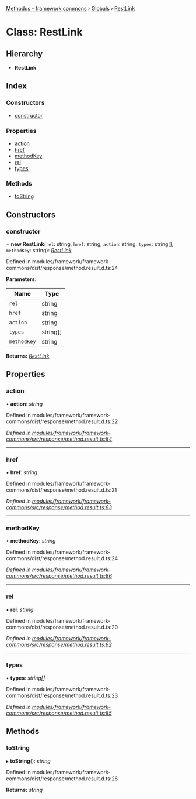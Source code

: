 [Methodus - framework commons](../README.md) › [Globals](../globals.md) › [RestLink](modules/framework/common/restlink.md)

# Class: RestLink

## Hierarchy

* **RestLink**

## Index

### Constructors

* [constructor](#constructor)

### Properties

* [action](#action)
* [href](#href)
* [methodKey](#methodkey)
* [rel](#rel)
* [types](#types)

### Methods

* [toString](#tostring)

## Constructors

###  constructor

\+ **new RestLink**(`rel`: string, `href`: string, `action`: string, `types`: string[], `methodKey`: string): *[RestLink](modules/framework/common/restlink.md)*

Defined in modules/framework/framework-commons/dist/response/method.result.d.ts:24

**Parameters:**

Name | Type |
------ | ------ |
`rel` | string |
`href` | string |
`action` | string |
`types` | string[] |
`methodKey` | string |

**Returns:** *[RestLink](modules/framework/common/restlink.md)*

## Properties

###  action

• **action**: *string*

Defined in modules/framework/framework-commons/dist/response/method.result.d.ts:22

*Defined in [modules/framework/framework-commons/src/response/method.result.ts:84](#L84)*

___

###  href

• **href**: *string*

Defined in modules/framework/framework-commons/dist/response/method.result.d.ts:21

*Defined in [modules/framework/framework-commons/src/response/method.result.ts:83](#L83)*

___

###  methodKey

• **methodKey**: *string*

Defined in modules/framework/framework-commons/dist/response/method.result.d.ts:24

*Defined in [modules/framework/framework-commons/src/response/method.result.ts:86](#L86)*

___

###  rel

• **rel**: *string*

Defined in modules/framework/framework-commons/dist/response/method.result.d.ts:20

*Defined in [modules/framework/framework-commons/src/response/method.result.ts:82](#L82)*

___

###  types

• **types**: *string[]*

Defined in modules/framework/framework-commons/dist/response/method.result.d.ts:23

*Defined in [modules/framework/framework-commons/src/response/method.result.ts:85](#L85)*

## Methods

###  toString

▸ **toString**(): *string*

Defined in modules/framework/framework-commons/dist/response/method.result.d.ts:26

**Returns:** *string*
